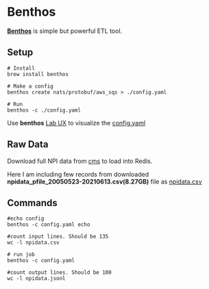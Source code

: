 # Benthos

**[Benthos](https://www.benthos.dev/)** is simple but powerful ETL tool.

## Setup

```shell
# Install
brew install benthos

# Make a config
benthos create nats/protobuf/aws_sqs > ./config.yaml

# Run
benthos -c ./config.yaml
```

Use **benthos** [Lab UX](https://lab.benthos.dev/l/wEeWzz0O1G0) to visualize the [config.yaml](./config.yaml)

## Raw Data

Download full NPI data from [cms](https://download.cms.gov/nppes/NPI_Files.html) to load into Redis.

Here I am including few records from downloaded **npidata_pfile_20050523-20210613.csv(8.27GB)** file as [npidata.csv](./npidata.csv)

## Commands

```shell
#echo config
benthos -c config.yaml echo

#count input lines. Should be 135
wc -l npidata.csv

# run job
benthos -c config.yaml

#count output lines. Should be 100
wc -l npidata.jsonl
```
